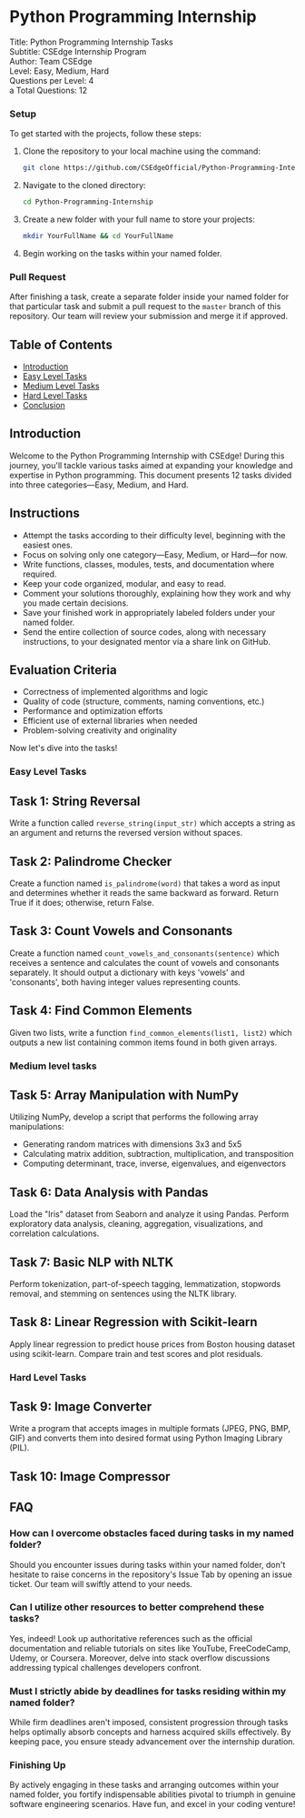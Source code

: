 Python Programming Internship 
==============================

Title: Python Programming Internship Tasks <br>
Subtitle: CSEdge Internship Program <br>
Author: Team CSEdge <br>
Level: Easy, Medium, Hard <br>
Questions per Level: 4 <br>a
Total Questions: 12 <br>

### Setup

To get started with the projects, follow these steps:

1. Clone the repository to your local machine using the command:
   ```bash
   git clone https://github.com/CSEdgeOfficial/Python-Programming-Internship
   ```
2. Navigate to the cloned directory:
   ```bash
   cd Python-Programming-Internship
   ```
3. Create a new folder with your full name to store your projects:
   ```bash
   mkdir YourFullName && cd YourFullName
   ```
4. Begin working on the tasks within your named folder.

### Pull Request

After finishing a task, create a separate folder inside your named folder for that particular task and submit a pull request to the `master` branch of this repository. Our team will review your submission and merge it if approved.

Table of Contents
-----------------

* [Introduction](#introduction)
* [Easy Level Tasks](#easy-level-tasks)
* [Medium Level Tasks](#medium-level-tasks)
* [Hard Level Tasks](#hard-level-tasks)
* [Conclusion](#conclusion)

Introduction
------------

Welcome to the Python Programming Internship with CSEdge! During this journey, you'll tackle various tasks aimed at expanding your knowledge and expertise in Python programming. This document presents 12 tasks divided into three categories—Easy, Medium, and Hard.

Instructions
------------

- Attempt the tasks according to their difficulty level, beginning with the easiest ones.
- Focus on solving only one category—Easy, Medium, or Hard—for now.
- Write functions, classes, modules, tests, and documentation where required.
- Keep your code organized, modular, and easy to read.
- Comment your solutions thoroughly, explaining how they work and why you made certain decisions.
- Save your finished work in appropriately labeled folders under your named folder.
- Send the entire collection of source codes, along with necessary instructions, to your designated mentor via a share link on GitHub.

Evaluation Criteria
-------------------

- Correctness of implemented algorithms and logic
- Quality of code (structure, comments, naming conventions, etc.)
- Performance and optimization efforts
- Efficient use of external libraries when needed
- Problem-solving creativity and originality

Now let's dive into the tasks!

### Easy Level Tasks

Task 1: String Reversal
-----------------------

Write a function called `reverse_string(input_str)` which accepts a string as an argument and returns the reversed version without spaces.


Task 2: Palindrome Checker
-------------------------

Create a function named `is_palindrome(word)` that takes a word as input and determines whether it reads the same backward as forward. Return True if it does; otherwise, return False.


Task 3: Count Vowels and Consonants
----------------------------------

Create a function named `count_vowels_and_consonants(sentence)` which receives a sentence and calculates the count of vowels and consonants separately. It should output a dictionary with keys 'vowels' and 'consonants', both having integer values representing counts.


Task 4: Find Common Elements
----------------------------

Given two lists, write a function `find_common_elements(list1, list2)` which outputs a new list containing common items found in both given arrays.

### Medium level tasks

Task 5: Array Manipulation with NumPy
-------------------------------------

Utilizing NumPy, develop a script that performs the following array manipulations:

- Generating random matrices with dimensions 3x3 and 5x5
- Calculating matrix addition, subtraction, multiplication, and transposition
- Computing determinant, trace, inverse, eigenvalues, and eigenvectors


Task 6: Data Analysis with Pandas
---------------------------------

Load the "Iris" dataset from Seaborn and analyze it using Pandas. Perform exploratory data analysis, cleaning, aggregation, visualizations, and correlation calculations.


Task 7: Basic NLP with NLTK
---------------------------

Perform tokenization, part-of-speech tagging, lemmatization, stopwords removal, and stemming on sentences using the NLTK library.


Task 8: Linear Regression with Scikit-learn
--------------------------------------------

Apply linear regression to predict house prices from Boston housing dataset using scikit-learn. Compare train and test scores and plot residuals.

### Hard Level Tasks

Task 9: Image Converter
-----------------------
Write a program that accepts images in multiple formats (JPEG, PNG, BMP, GIF) and converts them into desired format using Python Imaging Library (PIL).

Task 10: Image Compressor
--------------------------

FAQ
---

### How can I overcome obstacles faced during tasks in my named folder?

Should you encounter issues during tasks within your named folder, don't hesitate to raise concerns in the repository's Issue Tab by opening an issue ticket. Our team will swiftly attend to your needs.

### Can I utilize other resources to better comprehend these tasks?

Yes, indeed! Look up authoritative references such as the official documentation and reliable tutorials on sites like YouTube, FreeCodeCamp, Udemy, or Coursera. Moreover, delve into stack overflow discussions addressing typical challenges developers confront.

### Must I strictly abide by deadlines for tasks residing within my named folder?

While firm deadlines aren't imposed, consistent progression through tasks helps optimally absorb concepts and harness acquired skills effectively. By keeping pace, you ensure steady advancement over the internship duration.

### Finishing Up

By actively engaging in these tasks and arranging outcomes within your named folder, you fortify indispensable abilities pivotal to triumph in genuine software engineering scenarios. Have fun, and excel in your coding venture!
